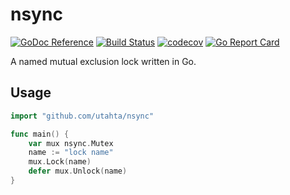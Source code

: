 # nsync

[![GoDoc Reference](https://godoc.org/github.com/utahta/nsync?status.svg)](http://godoc.org/github.com/utahta/nsync)
[![Build Status](https://travis-ci.org/utahta/nsync.svg?branch=master)](https://travis-ci.org/utahta/nsync)
[![codecov](https://codecov.io/gh/utahta/nsync/branch/master/graph/badge.svg)](https://codecov.io/gh/utahta/nsync)
[![Go Report Card](https://goreportcard.com/badge/github.com/utahta/nsync)](https://goreportcard.com/report/github.com/utahta/nsync)

A named mutual exclusion lock written in Go.

## Usage

```go
import "github.com/utahta/nsync"

func main() {
	var mux nsync.Mutex
	name := "lock name"
	mux.Lock(name)
	defer mux.Unlock(name)
}
```
